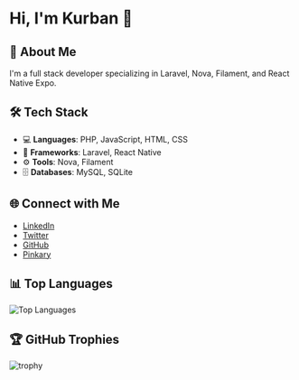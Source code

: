 # Hi, I'm Kurban 👋

## 🚀 About Me
I'm a full stack developer specializing in Laravel, Nova, Filament, and React Native Expo.

## 🛠 Tech Stack
- 💻 **Languages**: PHP, JavaScript, HTML, CSS
- 🧰 **Frameworks**: Laravel, React Native
- ⚙️ **Tools**: Nova, Filament
- 🗄️ **Databases**: MySQL, SQLite

## 🌐 Connect with Me
- [LinkedIn](https://www.linkedin.com/in/kurban-atabinen-6704191ba/)
- [Twitter](https://x.com/kurbanatabinen)
- [GitHub](https://github.com/kurbanatabinen)
- [Pinkary](https://pinkary.com/@kurban)

## 📊 Top Languages
![Top Languages](https://github-readme-stats.vercel.app/api/top-langs/?username=kurbanatabinen&layout=compact&theme=radical)

## 🏆 GitHub Trophies
![trophy](https://github-profile-trophy.vercel.app/?username=kurbanatabinen&theme=onedark)
